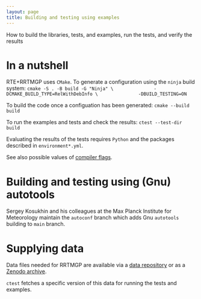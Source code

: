 ```yaml
---
layout: page
title: Building and testing using examples
---
```


How to build the libraries, tests, and examples, run the tests, and verify the results

# In a nutshell

RTE+RRTMGP uses `CMake`. To generate a configuration using the `ninja` build system:
`cmake -S . -B build -G "Ninja" \               -DCMAKE_BUILD_TYPE=RelWithDebInfo \               -DBUILD_TESTING=ON`

To build the code once a configuation has been generated:
`cmake --build build`

To run the examples and tests and check the results:
`ctest --test-dir build`

Evaluating the results of the tests requires `Python` and the packages described in `environment*.yml`.

See also possible values of [compiler flags](/reference/compiler-flags.html).

# Building and testing using (Gnu) autotools

Sergey Kosukhin and his colleagues at the Max Planck Institute for Meteorology
maintain the `autoconf` branch which adds Gnu `autotools` building to `main` branch.

# Supplying data

Data files needed for RRTMGP are available via a [data repository](https://github.com/earth-system-radiation/rrtmgp-data) or
as a [Zenodo archive](https://doi.org/10.5281/zenodo.7988260).

`ctest` fetches a specific version of this data for running the tests and examples.
